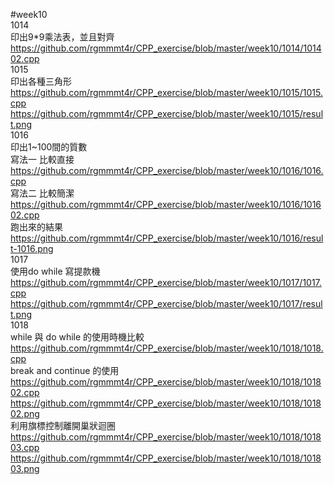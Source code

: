 #week10  
1014   
印出9*9乘法表，並且對齊  
https://github.com/rgmmmt4r/CPP_exercise/blob/master/week10/1014/101402.cpp  
1015   
印出各種三角形  
https://github.com/rgmmmt4r/CPP_exercise/blob/master/week10/1015/1015.cpp   
https://github.com/rgmmmt4r/CPP_exercise/blob/master/week10/1015/result.png  
1016  
印出1~100間的質數  
寫法一 比較直接   
https://github.com/rgmmmt4r/CPP_exercise/blob/master/week10/1016/1016.cpp    
寫法二 比較簡潔   
https://github.com/rgmmmt4r/CPP_exercise/blob/master/week10/1016/101602.cpp    
跑出來的結果   
https://github.com/rgmmmt4r/CPP_exercise/blob/master/week10/1016/result-1016.png   
1017   
使用do while 寫提款機  
https://github.com/rgmmmt4r/CPP_exercise/blob/master/week10/1017/1017.cpp    
https://github.com/rgmmmt4r/CPP_exercise/blob/master/week10/1017/result.png   
1018      
while 與 do while 的使用時機比較   
https://github.com/rgmmmt4r/CPP_exercise/blob/master/week10/1018/1018.cpp    
break and continue 的使用   
https://github.com/rgmmmt4r/CPP_exercise/blob/master/week10/1018/101802.cpp      
https://github.com/rgmmmt4r/CPP_exercise/blob/master/week10/1018/101802.png    
利用旗標控制離開巢狀迴圈   
https://github.com/rgmmmt4r/CPP_exercise/blob/master/week10/1018/101803.cpp      
https://github.com/rgmmmt4r/CPP_exercise/blob/master/week10/1018/101803.png     
